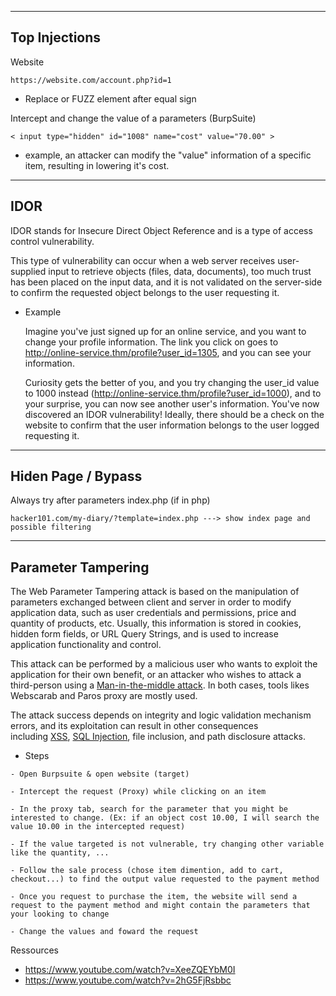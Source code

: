 --- ---

<h2>Top Injections</h2>

Website
```Terminal
https://website.com/account.php?id=1
```

- Replace or FUZZ element after equal sign


Intercept and change the value of a parameters  (BurpSuite)
```Terminal
< input type="hidden" id="1008" name="cost" value="70.00" >
```

- example, an attacker can modify the "value" information  of a specific item, resulting in lowering it's cost.

---

<h2>IDOR</h2>  

IDOR stands for Insecure Direct Object Reference and is a type of access control vulnerability.  

This type of vulnerability can occur when a web server receives user-supplied input to retrieve objects (files, data, documents), too much trust has been placed on the input data, and it is not validated on the server-side to confirm the requested object belongs to the user requesting it.

- Example

	Imagine you've just signed up for an online service, and you want to change your profile information. The link you click on goes to http://online-service.thm/profile?user_id=1305, and you can see your information.  
  
	Curiosity gets the better of you, and you try changing the user_id value to 1000 instead (http://online-service.thm/profile?user_id=1000), and to your surprise, you can now see another user's information. You've now discovered an IDOR vulnerability! Ideally, there should be a check on the website to confirm that the user information belongs to the user logged requesting it. 

---

<h2>Hiden Page / Bypass</h2>

Always try after parameters index.php (if in php)
```
hacker101.com/my-diary/?template=index.php ---> show index page and possible filtering
```

---
<h2>Parameter Tampering</h2>

The Web Parameter Tampering attack is based on the manipulation of parameters exchanged between client and server in order to modify application data, such as user credentials and permissions, price and quantity of products, etc. Usually, this information is stored in cookies, hidden form fields, or URL Query Strings, and is used to increase application functionality and control.

This attack can be performed by a malicious user who wants to exploit the application for their own benefit, or an attacker who wishes to attack a third-person using a [Man-in-the-middle attack](https://owasp.org/www-community/attacks/Man-in-the-middle_attack "wikilink"). In both cases, tools likes Webscarab and Paros proxy are mostly used.

The attack success depends on integrity and logic validation mechanism errors, and its exploitation can result in other consequences including [XSS](https://owasp.org/www-community/attacks/Cross-site_Scripting_/(XSS/) "wikilink"), [SQL Injection](https://owasp.org/www-community/attacks/SQL_Injection), file inclusion, and path disclosure attacks.

- Steps
```Terminal
- Open Burpsuite & open website (target)

- Intercept the request (Proxy) while clicking on an item

- In the proxy tab, search for the parameter that you might be interested to change. (Ex: if an object cost 10.00, I will search the value 10.00 in the intercepted request)

- If the value targeted is not vulnerable, try changing other variable like the quantity, ...

- Follow the sale process (chose item dimention, add to cart, checkout...) to find the output value requested to the payment method

- Once you request to purchase the item, the website will send a request to the payment method and might contain the parameters that your looking to change

- Change the values and foward the request
```

Ressources
- https://www.youtube.com/watch?v=XeeZQEYbM0I
- https://www.youtube.com/watch?v=2hG5FjRsbbc